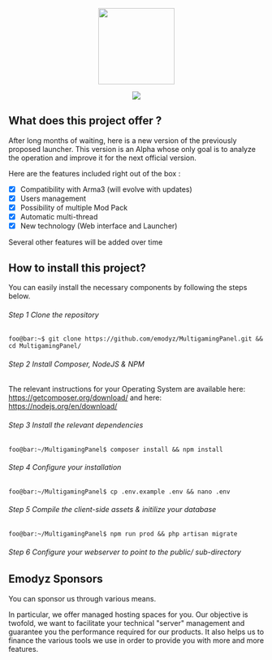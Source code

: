 <p align="center">
    <a href="https://ezgames.fr" target="_blank">
        <img src="https://flashmodz.fr/img/33844530.png" width="150">
    </a>
</p>
<p align="center">
    <img src="https://github.com/emodyz/MultigamingPanel/workflows/Emodyz%20v6/badge.svg">
</p>

## What does this project offer ?

After long months of waiting,
here is a new version of the previously proposed launcher.
This version is an Alpha whose only goal is to analyze the operation and improve it for the next official version.

Here are the features included right out of the box :

- [x] Compatibility with Arma3 (will evolve with updates)
- [x] Users management
- [x] Possibility of multiple Mod Pack
- [x] Automatic multi-thread
- [x] New technology (Web interface and Launcher)

Several other features will be added over time

## How to install this project?

You can easily install the necessary components by following the steps below.

###### Step 1 Clone the repository
```console
foo@bar:~$ git clone https://github.com/emodyz/MultigamingPanel.git && cd MultigamingPanel/
```

###### Step 2 Install Composer, NodeJS & NPM
The relevant instructions for your Operating System are available here: https://getcomposer.org/download/ and here: https://nodejs.org/en/download/                                  

###### Step 3 Install the relevant dependencies
```console
foo@bar:~/MultigamingPanel$ composer install && npm install
```

###### Step 4 Configure your installation
```console
foo@bar:~/MultigamingPanel$ cp .env.example .env && nano .env
```

###### Step 5 Compile the client-side assets & initilize your database
```console
foo@bar:~/MultigamingPanel$ npm run prod && php artisan migrate
```

###### Step 6 Configure your webserver to point to the public/ sub-directory

## Emodyz Sponsors

You can sponsor us through various means. 

In particular, we offer managed hosting spaces for you. 
Our objective is twofold, 
we want to facilitate your technical "server" management and guarantee you the performance required for our products.
It also helps us to finance the various tools we use in order to provide you with more and more features.
